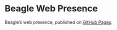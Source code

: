 # Beagle Web Presence

Beagle’s web presence, published on [GitHub Pages](https://Beagle-PSE.github.io/Beagle/branches/ip-130-measurement-controller-analysis-controller).